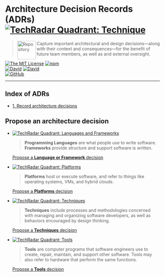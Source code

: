 # Architecture Decision Records (ADRs) [![TechRadar Quadrant: Technique][badge-tech-radar-techniques]](https://www.thoughtworks.com/radar/techniques/lightweight-architecture-decision-records)

> <img alt="Repository" src="https://cdnjs.cloudflare.com/ajax/libs/octicons/4.4.0/svg/repo.svg" height="60" width="60" align="left" valign="top"> Capture important architectural and design decisions—along with their context and consequences—for the benefit of future team members, as well as and external oversight.

[![The MIT License](https://img.shields.io/badge/license-MIT-blue.svg?style=flat-square)](http://opensource.org/licenses/MIT)
[![npm](https://img.shields.io/npm/v/architecture-decision-records.svg?style=flat-square)](https://www.npmjs.org/commonality/architecture-decision-records)
<br>
[![David](https://img.shields.io/david/commonality/architecture-decision-records.svg?style=flat-square)](https://david-dm.org/commonality/architecture-decision-records)
[![David](https://img.shields.io/david/dev/commonality/architecture-decision-records.svg?style=flat-square)](https://david-dm.org/commonality/architecture-decision-records?type=dev)<br>
[![GitHub](https://img.shields.io/github/issues/commonality/architecture-decision-records.svg?style=flat-square&logo=github)](https://github.com/commonality/architecture-decision-records/issues)

---

## Index of ADRs

- [1. Record architecture decisions](docs/0001-record-architecture-decisions.md)

## Propose an architecture decision

- [![TechRadar Quadrant: Languages and Frameworks][badge-tech-radar-langs]][tw-tr-languages-frameworks]

   > **Programming Languages** are what people use to write software.<br>
   > **Frameworks** provide structure and support software is written.

   [Propose a **Language or Framework** decision][adr-nygard-languages-template]

- [![TechRadar Quadrant: Platforms][badge-tech-radar-platforms]][tw-tr-platforms]

   > **Platforms** host or execute software, and refer to things like operating systems, VMs, and hybrid clouds.

   [Propose a **Platforms** decision][adr-nygard-platforms-template]

- [![TechRadar Quadrant: Techniques][badge-tech-radar-techniques]][tw-tr-techniques]

   > **Techniques** include processes and methodologies concerned with managing and organizing software developers, as well as behaviors encouraged by design thinking.

   [Propose a **Techniques** decision][adr-nygard-techniques-template]

- [![TechRadar Quadrant: Tools][badge-tech-radar-tools]][tw-tr-tools]

   > **Tools** are computer programs that software engineers use to create, repair, maintain, and support other software. Tools may also refer to hardware that perform the same functions.
   >

   [Propose a **Tools** decision][adr-nygard-tools-template]

<!-- ⛔️ LINK REFERENCES(Begin) ⛔️  -->

[adr-madr-languages-frameworks]: https://github.com/commonality/architecture-decision-records/compare/adr-0001?expand=1&title=adr(languages-frameworks):%20add%20MADR%20template&template=adr_template_madr.md
[adr-madr-platforms]: https://github.com/commonality/architecture-decision-records/compare/adr-0001?expand=1&title=adr(platforms):%20add%20MADR%20template&template=adr_template_madr.md
[adr-madr-techniques]: https://github.com/commonality/architecture-decision-records/compare/adr-0001?expand=1&title=adr(techniques):%20add%20MADR%20template&template=adr_template_madr.md
[adr-madr-tools]: https://github.com/commonality/architecture-decision-records/compare/adr-0001?expand=1&title=adr(tools):%20add%20MADR%20template&template=adr_template_madr.md

[adr-nygard-languages-frameworks]: https://github.com/commonality/architecture-decision-records/compare/adr-0001?expand=1&title=adr(languages-frameworks):%20add%20MADR%20template&template=adr-nygard-template.md
[adr-nygard-platforms]: https://github.com/commonality/architecture-decision-records/compare/adr-0001?expand=1&title=adr(platforms):%20add%20MADR%20template&template=adr-nygard-template.md
[adr-nygard-techniques]: https://github.com/commonality/architecture-decision-records/compare/adr-0001?expand=1&title=adr(techniques):%20add%20MADR%20template&template=adr-nygard-template.md
[adr-nygard-tools]: https://github.com/commonality/architecture-decision-records/compare/adr-0001?expand=1&title=adr(tools):%20add%20MADR%20template&template=adr-nygard-template.md
[badge-tech-radar-langs]: https://img.shields.io/badge/Tech--Radar-Languages%20%26%20Frameworks-b32059.svg?style=for-the-badge
[badge-tech-radar-platforms]: https://img.shields.io/badge/Tech--Radar-Platforms-f38a3e.svg?style=for-the-badge
[badge-tech-radar-techniques]: https://img.shields.io/badge/Tech--Radar-Techniques-1ebccd.svg?style=for-the-badge
<!-- [badge-tech-radar-tools]: https://img.shields.io/badge/TechRadar-Tools-86b782.svg?style=flat-square -->
[badge-tech-radar-tools]: https://img.shields.io/badge/Tech--Radar-Tools-86b782.svg?longCache=true&style=for-the-badge

[icon-octicon-link-external]: https://cdnjs.cloudflare.com/ajax/libs/octicons/4.4.0/svg/link-external.svg
[icon-octicon-file-text]: https://cdnjs.cloudflare.com/ajax/libs/octicons/4.4.0/svg/file-text.svg
[icon-octicon-info]: https://cdnjs.cloudflare.com/ajax/libs/octicons/4.4.0/svg/info.svg
[icon-octicon-thumbsup]: https://cdnjs.cloudflare.com/ajax/libs/octicons/4.4.0/svg/thumbsup.svg

<!-- QUADRANT: Languages and Frameworks -->
[label-langs-frameworks-img]: https://fakeimg.pl/200x40/b32059/FFF/?text=Languages+%26+Frameworks&font_size=24
[label-tech-radar-langs-frameworks-img]: https://fakeimg.pl/200x80/b32059/FFF/?text=TechRadar:%0ALanguages+%26+Frameworks&font_size=24
[menu-quad-languages-img]: docs/img/readme/menu_quadrant_languages.png
<!-- RINGS: Languages and Frameworks -->
[label-tech-radar-langs-frameworks-adopt-img]: https://fakeimg.pl/80x40/b32059/FFF/?text=Adopt&font_size=18
[label-tech-radar-langs-frameworks-trial-img]: https://fakeimg.pl/80x40/b32059/FFF/?text=Trial&font_size=18
[label-tech-radar-langs-frameworks-assess-img]: https://fakeimg.pl/80x40/b32059/FFF/?text=Assess&font_size=18
[label-tech-radar-langs-frameworks-hold-img]: https://fakeimg.pl/80x40/b32059/FFF/?text=Hold&font_size=18
<!-- QUADRANT: Platforms -->
[label-platforms-img]: https://fakeimg.pl/200x40/f38a3e/FFF/?text=Platforms&font_size=24
[label-tech-radar-platforms-img]: https://fakeimg.pl/200x80/f38a3e/FFF/?text=TechRadar:+Platforms&font_size=24
<!-- RINGS: Platforms -->
[label-tech-radar-platforms-adopt-img]: https://fakeimg.pl/80x40/f38a3e/FFF/?text=Adopt&font_size=18
[label-tech-radar-platforms-trial-img]: https://fakeimg.pl/80x40/f38a3e/FFF/?text=Trial&font_size=18
[label-tech-radar-platforms-assess-img]: https://fakeimg.pl/80x40/f38a3e/FFF/?text=Assess&font_size=18
[label-tech-radar-platforms-hold-img]: https://fakeimg.pl/80x40/f38a3e/FFF/?text=Hold&font_size=18
<!-- QUADRANT: Techniques -->
[label-techniques-img]: https://fakeimg.pl/200x40/1ebccd/FFF/?text=Techniques&font_size=24
[label-tech-radar-techniques-img]: https://fakeimg.pl/200x80/1ebccd/FFF/?text=TechRadar:+Techniques&font_size=24
<!-- RINGS: Techniques -->
[label-tech-radar-techniques-adopt-img]: https://fakeimg.pl/80x40/1ebccd/FFF/?text=Adopt&font_size=18
[label-tech-radar-techniques-trial-img]: https://fakeimg.pl/80x40/1ebccd/FFF/?text=Trial&font_size=18
[label-tech-radar-techniques-assess-img]: https://fakeimg.pl/80x40/1ebccd/FFF/?text=Assess&font_size=18
[label-tech-radar-techniques-hold-img]: https://fakeimg.pl/80x40/1ebccd/FFF/?text=Hold&font_size=18
<!-- QUADRANT: Tools -->
[label-tools-img]: https://fakeimg.pl/200x40/86b782/FFF/?text=Tools&font_size=24
[label-tech-radar-tools-img]: https://fakeimg.pl/200x80/86b782/FFF/?text=TechRadar:+Tools&font_size=24
<!-- RINGS: Tools -->
[label-tech-radar-tools-adopt-img]: https://fakeimg.pl/80x40/86b782/FFF/?text=Adopt&font_size=18
[label-tech-radar-tools-trial-img]: https://fakeimg.pl/80x40/86b782/FFF/?text=Trial&font_size=18
[label-tech-radar-tools-assess-img]: https://fakeimg.pl/80x40/86b782/FFF/?text=Assess&font_size=18
[label-tech-radar-tools-hold-img]: https://fakeimg.pl/80x40/86b782/FFF/?text=Hold&font_size=18
[icon-octicon-question]: https://cdnjs.cloudflare.com/ajax/libs/octicons/4.4.0/svg/question.svg
[tw-tr-languages-frameworks]: https://thoughtworks.com/radar/languages-and-frameworks
[tw-tr-platforms]: https://thoughtworks.com/radar/platforms
[tw-tr-techniques]: https://thoughtworks.com/radar/techniques
[tw-tr-tools]: https://thoughtworks.com/radar/tools
[tw-tech-radar-faq-url]: https://www.thoughtworks.com/radar/a-z
[img-logo-commonality]: ./docs/img/logo-commonalaxy.png

[pr-lang-nygard]: https://github.com/commonality/architecture-decision-records/compare/adr-0001?quick_pull=1&title=adr(languages-frameworks):%20add%20MADR%20template&template=adr-nygard-template.md

[adr-nygard-languages-template]: https://github.com/commonality/architecture-decision-records/new/master/docs/adr?filename=rename-me.md&value=%23+%5BADR-ID%5D.+%5BSummarized+title+of+decision%5D%0D%0A%0D%0ADate%3A+YYYY-MM-DD%0D%0A%0D%0A%23%23+Status%0D%0A%0D%0A%7C+ADR+Status++++%7C+Capability+-+Category++%7C+TechRadar+Quadrant+-+Ring++%7C%0D%0A%7C%3A-------------%3A%7C%3A----------------------%3A%7C%3A----------------%3A%7C%0D%0A%7C+%21%5BADR+Status%3A+Proposed%5D%5Blabel-adr-proposed-img%5D+%7C+%5BCapability+%21%5BExternal+link%5D%5Bicon-octicon-link-external%5D%5D%28.%29%3Chr%3E%5BCategory+%21%5BExternal+link%5D%5Bicon-octicon-link-external%5D%5D%28.%29+%7C+%5B%21%5BTechRadar%3A+Languages+and+Frameworks%5D%5Blabel-langs-frameworks-img%5D%5D%5Btw-tech-radar-langs-frameworks-url%5D%3Chr%3E%21%5BHold%5D%5Blabel-tech-radar-langs-frameworks-hold-img%5D+%7C%0D%0A%0D%0A%23%23+Context%0D%0A%0D%0A%3E+Describe+the+issue+that+is+motivating+this+decision+or+change.%0D%0A%0D%0A%23%23+Decision%0D%0A%0D%0A%3E+State+your+proposed+decision.%0D%0A%0D%0A%23%23+Consequences%0D%0A%0D%0A%3E+Objectively+list+how+this+change+will+make+work+easier+or+more+difficult.%0D%0A%0D%0A%3C%21--+ADR+Status+Images+--%3E%0D%0A%0D%0A%5Blabel-adr-proposed-img%5D%3A+https%3A%2F%2Ffakeimg.pl%2F160x40%2F0052cc%2FFFF%2F%3Ftext%3DProposed%26font_size%3D26%0D%0A%5Blabel-adr-accepted-img%5D%3A+https%3A%2F%2Ffakeimg.pl%2F160x40%2F0e8a16%2FFFF%2F%3Ftext%3DAccepted%26font_size%3D26%0D%0A%5Blabel-adr-rejected-img%5D%3A+https%3A%2F%2Ffakeimg.pl%2F160x40%2F666%2FFFF%2F%3Ftext%3DRejected%26font_size%3D26%0D%0A%5Blabel-adr-deprecated-img%5D%3A+https%3A%2F%2Ffakeimg.pl%2F160x40%2Fb60205%2FFFF%2F%3Ftext%3DDeprecated%26font_size%3D26%0D%0A%5Blabel-adr-superseded-img%5D%3A+https%3A%2F%2Ffakeimg.pl%2F160x40%2Fe99695%2F000%2F%3Ftext%3DSuperseded%26font_size%3D26%0D%0A%0D%0A%3C%21--+Icons+--%3E%0D%0A%0D%0A%5Bfake-images-pl-github-url%5D%3A+https%3A%2F%2Fgithub.com%2FRydgel%2FFake-images-please+%22View+the+source+code+on+GitHub.%22%0D%0A%5Bicon-checklist%5D%3A+https%3A%2F%2Fcdnjs.cloudflare.com%2Fajax%2Flibs%2Focticons%2F4.4.0%2Fsvg%2Fchecklist.svg%0D%0A%5Bicon-clippy%5D%3A+https%3A%2F%2Fcdnjs.cloudflare.com%2Fajax%2Flibs%2Focticons%2F4.4.0%2Fsvg%2Fclippy.svg%0D%0A%5Bicon-octicon-link-external%5D%3A+https%3A%2F%2Fcdnjs.cloudflare.com%2Fajax%2Flibs%2Focticons%2F4.4.0%2Fsvg%2Flink-external.svg%0D%0A%5Bicon-mark-github%5D%3A+https%3A%2F%2Fcdnjs.cloudflare.com%2Fajax%2Flibs%2Focticons%2F4.4.0%2Fsvg%2Fmark-github.svg%0D%0A%5Bicon-md%5D%3A+https%3A%2F%2Fcdnjs.cloudflare.com%2Fajax%2Flibs%2Focticons%2F4.4.0%2Fsvg%2Fmarkdown.svg%0D%0A%5Bicon-media%5D%3A+https%3A%2F%2Fcdnjs.cloudflare.com%2Fajax%2Flibs%2Focticons%2F4.4.0%2Fsvg%2Ffile-media.svg%0D%0A%0D%0A%3C%21--+TechRadar+Quadrants+--%3E%0D%0A%0D%0A%3C%21--+QUADRANT%3A+Languages+and+Frameworks+--%3E%0D%0A%0D%0A%5Blabel-langs-frameworks-img%5D%3A+https%3A%2F%2Ffakeimg.pl%2F200x40%2Fb32059%2FFFF%2F%3Ftext%3DLanguages%2B%2526%2BFrameworks%26font_size%3D24%0D%0A%5Blabel-tech-radar-langs-frameworks-img%5D%3A+https%3A%2F%2Ffakeimg.pl%2F200x80%2Fb32059%2FFFF%2F%3Ftext%3DTechRadar%3A%250ALanguages%2B%2526%2BFrameworks%26font_size%3D24%0D%0A%0D%0A%3C%21--+RINGS%3A+Languages+and+Frameworks+--%3E%0D%0A%0D%0A%5Blabel-tech-radar-langs-frameworks-adopt-img%5D%3A+https%3A%2F%2Ffakeimg.pl%2F80x40%2Fb32059%2FFFF%2F%3Ftext%3DAdopt%26font_size%3D18%0D%0A%5Blabel-tech-radar-langs-frameworks-trial-img%5D%3A+https%3A%2F%2Ffakeimg.pl%2F80x40%2Fb32059%2FFFF%2F%3Ftext%3DTrial%26font_size%3D18%0D%0A%5Blabel-tech-radar-langs-frameworks-assess-img%5D%3A+https%3A%2F%2Ffakeimg.pl%2F80x40%2Fb32059%2FFFF%2F%3Ftext%3DAssess%26font_size%3D18%0D%0A%5Blabel-tech-radar-langs-frameworks-hold-img%5D%3A+https%3A%2F%2Ffakeimg.pl%2F80x40%2Fb32059%2FFFF%2F%3Ftext%3DHold%26font_size%3D18%0D%0A%0D%0A%3C%21--+QUADRANT%3A+Platforms+--%3E%0D%0A%0D%0A%5Blabel-platforms-img%5D%3A+https%3A%2F%2Ffakeimg.pl%2F200x40%2Ff38a3e%2FFFF%2F%3Ftext%3DPlatforms%26font_size%3D24%0D%0A%5Blabel-tech-radar-platforms-img%5D%3A+https%3A%2F%2Ffakeimg.pl%2F200x80%2Ff38a3e%2FFFF%2F%3Ftext%3DTechRadar%3A%2BPlatforms%26font_size%3D24%0D%0A%0D%0A%3C%21--+RINGS%3A+Platforms+--%3E%0D%0A%0D%0A%5Blabel-tech-radar-platforms-adopt-img%5D%3A+https%3A%2F%2Ffakeimg.pl%2F80x40%2Ff38a3e%2FFFF%2F%3Ftext%3DAdopt%26font_size%3D18%0D%0A%5Blabel-tech-radar-platforms-trial-img%5D%3A+https%3A%2F%2Ffakeimg.pl%2F80x40%2Ff38a3e%2FFFF%2F%3Ftext%3DTrial%26font_size%3D18%0D%0A%5Blabel-tech-radar-platforms-assess-img%5D%3A+https%3A%2F%2Ffakeimg.pl%2F80x40%2Ff38a3e%2FFFF%2F%3Ftext%3DAssess%26font_size%3D18%0D%0A%5Blabel-tech-radar-platforms-hold-img%5D%3A+https%3A%2F%2Ffakeimg.pl%2F80x40%2Ff38a3e%2FFFF%2F%3Ftext%3DHold%26font_size%3D18%0D%0A%0D%0A%3C%21--+QUADRANT%3A+Techniques+--%3E%0D%0A%0D%0A%5Blabel-techniques-img%5D%3A+https%3A%2F%2Ffakeimg.pl%2F200x40%2F1ebccd%2FFFF%2F%3Ftext%3DTechniques%26font_size%3D24%0D%0A%5Blabel-tech-radar-techniques-img%5D%3A+https%3A%2F%2Ffakeimg.pl%2F200x80%2F1ebccd%2FFFF%2F%3Ftext%3DTechRadar%3A%2BTechniques%26font_size%3D24%0D%0A%0D%0A%3C%21--+RINGS%3A+Techniques+--%3E%0D%0A%0D%0A%5Blabel-tech-radar-techniques-adopt-img%5D%3A+https%3A%2F%2Ffakeimg.pl%2F80x40%2F1ebccd%2FFFF%2F%3Ftext%3DAdopt%26font_size%3D18%0D%0A%5Blabel-tech-radar-techniques-trial-img%5D%3A+https%3A%2F%2Ffakeimg.pl%2F80x40%2F1ebccd%2FFFF%2F%3Ftext%3DTrial%26font_size%3D18%0D%0A%5Blabel-tech-radar-techniques-assess-img%5D%3A+https%3A%2F%2Ffakeimg.pl%2F80x40%2F1ebccd%2FFFF%2F%3Ftext%3DAssess%26font_size%3D18%0D%0A%5Blabel-tech-radar-techniques-hold-img%5D%3A+https%3A%2F%2Ffakeimg.pl%2F80x40%2F1ebccd%2FFFF%2F%3Ftext%3DHold%26font_size%3D18%0D%0A%0D%0A%3C%21--+QUADRANT%3A+Tools+--%3E%0D%0A%0D%0A%5Blabel-tools-img%5D%3A+https%3A%2F%2Ffakeimg.pl%2F200x40%2F86b782%2FFFF%2F%3Ftext%3DTools%26font_size%3D24%0D%0A%5Blabel-tech-radar-tools-img%5D%3A+https%3A%2F%2Ffakeimg.pl%2F200x80%2F86b782%2FFFF%2F%3Ftext%3DTechRadar%3A%2BTools%26font_size%3D24%0D%0A%0D%0A%3C%21--+RINGS%3A+Tools+--%3E%0D%0A%0D%0A%5Blabel-tech-radar-tools-adopt-img%5D%3A+https%3A%2F%2Ffakeimg.pl%2F80x40%2F86b782%2FFFF%2F%3Ftext%3DAdopt%26font_size%3D18%0D%0A%5Blabel-tech-radar-tools-trial-img%5D%3A+https%3A%2F%2Ffakeimg.pl%2F80x40%2F86b782%2FFFF%2F%3Ftext%3DTrial%26font_size%3D18%0D%0A%5Blabel-tech-radar-tools-assess-img%5D%3A+https%3A%2F%2Ffakeimg.pl%2F80x40%2F86b782%2FFFF%2F%3Ftext%3DAssess%26font_size%3D18%0D%0A%5Blabel-tech-radar-tools-hold-img%5D%3A+https%3A%2F%2Ffakeimg.pl%2F80x40%2F86b782%2FFFF%2F%3Ftext%3DHold%26font_size%3D18%0D%0A%0D%0A%3C%21--+Web+pages%3A+external+--%3E%0D%0A%0D%0A%5Bnygard-article-url%5D%3A+http%3A%2F%2Fthinkrelevance.com%2Fblog%2F2011%2F11%2F15%2Fdocumenting-architecture-decisions%0D%0A%5Btw-tech-radar-adrs%5D%3A+https%3A%2F%2Fwww.thoughtworks.com%2Fradar%2Ftechniques%2Flightweight-architecture-decision-records%0D%0A%5Btw-tech-radar-evolutionary-architecture%5D%3A+https%3A%2F%2Fwww.thoughtworks.com%2Fradar%2Ftechniques%2Fevolutionary-architecture%0D%0A%5Btw-tech-radar-faq-url%5D%3A+https%3A%2F%2Fwww.thoughtworks.com%2Fradar%2Fa-z%0D%0A%5Btw-tech-radar-langs-frameworks-url%5D%3A+https%3A%2F%2Fwww.thoughtworks.com%2Fradar%2Flanguages-and-frameworks%0D%0A%5Btw-tech-radar-platforms-url%5D%3A+https%3A%2F%2Fwww.thoughtworks.com%2Fradar%2Fplatforms%0D%0A%5Btw-tech-radar-techniques-url%5D%3A+https%3A%2F%2Fwww.thoughtworks.com%2Fradar%2Ftechniques%0D%0A%5Btw-tech-radar-tools-url%5D%3A+https%3A%2F%2Fwww.thoughtworks.com%2Fradar%2Ftools
[adr-nygard-platforms-template]: https://github.com/commonality/architecture-decision-records/new/master/docs/adr?filename=rename-me.md&value=%23+%5BADR-ID%5D.+%5BSummarized+title+of+decision%5D%0D%0A%0D%0ADate%3A+YYYY-MM-DD%0D%0A%0D%0A%23%23+Status%0D%0A%0D%0A%7C+ADR+Status++++%7C+Capability+-+Category++%7C+TechRadar+Quadrant+-+Ring++%7C%0D%0A%7C%3A-------------%3A%7C%3A----------------------%3A%7C%3A----------------%3A%7C%0D%0A%7C+%21%5BADR+Status%3A+Proposed%5D%5Blabel-adr-proposed-img%5D+%7C+%5BCapability+%21%5BExternal+link%5D%5Bicon-octicon-link-external%5D%5D%28.%29%3Chr%3E%5BCategory+%21%5BExternal+link%5D%5Bicon-octicon-link-external%5D%5D%28.%29+%7C+%5B%21%5BTechRadar%3A+Platforms%5D%5Blabel-platforms-img%5D%5D%5Btw-tech-radar-platforms-url%5D%3Chr%3E%21%5BHold%5D%5Blabel-tech-radar-platforms-hold-img%5D+%7C%0D%0A%0D%0A%23%23+Context%0D%0A%0D%0A%3E+Describe+the+issue+that+is+motivating+this+decision+or+change.%0D%0A%0D%0A%23%23+Decision%0D%0A%0D%0A%3E+State+your+proposed+decision.%0D%0A%0D%0A%23%23+Consequences%0D%0A%0D%0A%3E+Objectively+list+how+this+change+will+make+work+easier+or+more+difficult.%0D%0A%0D%0A%3C%21--+ADR+Status+Images+--%3E%0D%0A%0D%0A%5Blabel-adr-proposed-img%5D%3A+https%3A%2F%2Ffakeimg.pl%2F160x40%2F0052cc%2FFFF%2F%3Ftext%3DProposed%26font_size%3D26%0D%0A%5Blabel-adr-accepted-img%5D%3A+https%3A%2F%2Ffakeimg.pl%2F160x40%2F0e8a16%2FFFF%2F%3Ftext%3DAccepted%26font_size%3D26%0D%0A%5Blabel-adr-rejected-img%5D%3A+https%3A%2F%2Ffakeimg.pl%2F160x40%2F666%2FFFF%2F%3Ftext%3DRejected%26font_size%3D26%0D%0A%5Blabel-adr-deprecated-img%5D%3A+https%3A%2F%2Ffakeimg.pl%2F160x40%2Fb60205%2FFFF%2F%3Ftext%3DDeprecated%26font_size%3D26%0D%0A%5Blabel-adr-superseded-img%5D%3A+https%3A%2F%2Ffakeimg.pl%2F160x40%2Fe99695%2F000%2F%3Ftext%3DSuperseded%26font_size%3D26%0D%0A%0D%0A%3C%21--+Icons+--%3E%0D%0A%0D%0A%5Bfake-images-pl-github-url%5D%3A+https%3A%2F%2Fgithub.com%2FRydgel%2FFake-images-please+%22View+the+source+code+on+GitHub.%22%0D%0A%5Bicon-checklist%5D%3A+https%3A%2F%2Fcdnjs.cloudflare.com%2Fajax%2Flibs%2Focticons%2F4.4.0%2Fsvg%2Fchecklist.svg%0D%0A%5Bicon-clippy%5D%3A+https%3A%2F%2Fcdnjs.cloudflare.com%2Fajax%2Flibs%2Focticons%2F4.4.0%2Fsvg%2Fclippy.svg%0D%0A%5Bicon-octicon-link-external%5D%3A+https%3A%2F%2Fcdnjs.cloudflare.com%2Fajax%2Flibs%2Focticons%2F4.4.0%2Fsvg%2Flink-external.svg%0D%0A%5Bicon-mark-github%5D%3A+https%3A%2F%2Fcdnjs.cloudflare.com%2Fajax%2Flibs%2Focticons%2F4.4.0%2Fsvg%2Fmark-github.svg%0D%0A%5Bicon-md%5D%3A+https%3A%2F%2Fcdnjs.cloudflare.com%2Fajax%2Flibs%2Focticons%2F4.4.0%2Fsvg%2Fmarkdown.svg%0D%0A%5Bicon-media%5D%3A+https%3A%2F%2Fcdnjs.cloudflare.com%2Fajax%2Flibs%2Focticons%2F4.4.0%2Fsvg%2Ffile-media.svg%0D%0A%0D%0A%3C%21--+TechRadar+Quadrants+--%3E%0D%0A%0D%0A%3C%21--+QUADRANT%3A+Languages+and+Frameworks+--%3E%0D%0A%0D%0A%5Blabel-langs-frameworks-img%5D%3A+https%3A%2F%2Ffakeimg.pl%2F200x40%2Fb32059%2FFFF%2F%3Ftext%3DLanguages%2B%2526%2BFrameworks%26font_size%3D24%0D%0A%5Blabel-tech-radar-langs-frameworks-img%5D%3A+https%3A%2F%2Ffakeimg.pl%2F200x80%2Fb32059%2FFFF%2F%3Ftext%3DTechRadar%3A%250ALanguages%2B%2526%2BFrameworks%26font_size%3D24%0D%0A%0D%0A%3C%21--+RINGS%3A+Languages+and+Frameworks+--%3E%0D%0A%0D%0A%5Blabel-tech-radar-langs-frameworks-adopt-img%5D%3A+https%3A%2F%2Ffakeimg.pl%2F80x40%2Fb32059%2FFFF%2F%3Ftext%3DAdopt%26font_size%3D18%0D%0A%5Blabel-tech-radar-langs-frameworks-trial-img%5D%3A+https%3A%2F%2Ffakeimg.pl%2F80x40%2Fb32059%2FFFF%2F%3Ftext%3DTrial%26font_size%3D18%0D%0A%5Blabel-tech-radar-langs-frameworks-assess-img%5D%3A+https%3A%2F%2Ffakeimg.pl%2F80x40%2Fb32059%2FFFF%2F%3Ftext%3DAssess%26font_size%3D18%0D%0A%5Blabel-tech-radar-langs-frameworks-hold-img%5D%3A+https%3A%2F%2Ffakeimg.pl%2F80x40%2Fb32059%2FFFF%2F%3Ftext%3DHold%26font_size%3D18%0D%0A%0D%0A%3C%21--+QUADRANT%3A+Platforms+--%3E%0D%0A%0D%0A%5Blabel-platforms-img%5D%3A+https%3A%2F%2Ffakeimg.pl%2F200x40%2Ff38a3e%2FFFF%2F%3Ftext%3DPlatforms%26font_size%3D24%0D%0A%5Blabel-tech-radar-platforms-img%5D%3A+https%3A%2F%2Ffakeimg.pl%2F200x80%2Ff38a3e%2FFFF%2F%3Ftext%3DTechRadar%3A%2BPlatforms%26font_size%3D24%0D%0A%0D%0A%3C%21--+RINGS%3A+Platforms+--%3E%0D%0A%0D%0A%5Blabel-tech-radar-platforms-adopt-img%5D%3A+https%3A%2F%2Ffakeimg.pl%2F80x40%2Ff38a3e%2FFFF%2F%3Ftext%3DAdopt%26font_size%3D18%0D%0A%5Blabel-tech-radar-platforms-trial-img%5D%3A+https%3A%2F%2Ffakeimg.pl%2F80x40%2Ff38a3e%2FFFF%2F%3Ftext%3DTrial%26font_size%3D18%0D%0A%5Blabel-tech-radar-platforms-assess-img%5D%3A+https%3A%2F%2Ffakeimg.pl%2F80x40%2Ff38a3e%2FFFF%2F%3Ftext%3DAssess%26font_size%3D18%0D%0A%5Blabel-tech-radar-platforms-hold-img%5D%3A+https%3A%2F%2Ffakeimg.pl%2F80x40%2Ff38a3e%2FFFF%2F%3Ftext%3DHold%26font_size%3D18%0D%0A%0D%0A%3C%21--+QUADRANT%3A+Techniques+--%3E%0D%0A%0D%0A%5Blabel-techniques-img%5D%3A+https%3A%2F%2Ffakeimg.pl%2F200x40%2F1ebccd%2FFFF%2F%3Ftext%3DTechniques%26font_size%3D24%0D%0A%5Blabel-tech-radar-techniques-img%5D%3A+https%3A%2F%2Ffakeimg.pl%2F200x80%2F1ebccd%2FFFF%2F%3Ftext%3DTechRadar%3A%2BTechniques%26font_size%3D24%0D%0A%0D%0A%3C%21--+RINGS%3A+Techniques+--%3E%0D%0A%0D%0A%5Blabel-tech-radar-techniques-adopt-img%5D%3A+https%3A%2F%2Ffakeimg.pl%2F80x40%2F1ebccd%2FFFF%2F%3Ftext%3DAdopt%26font_size%3D18%0D%0A%5Blabel-tech-radar-techniques-trial-img%5D%3A+https%3A%2F%2Ffakeimg.pl%2F80x40%2F1ebccd%2FFFF%2F%3Ftext%3DTrial%26font_size%3D18%0D%0A%5Blabel-tech-radar-techniques-assess-img%5D%3A+https%3A%2F%2Ffakeimg.pl%2F80x40%2F1ebccd%2FFFF%2F%3Ftext%3DAssess%26font_size%3D18%0D%0A%5Blabel-tech-radar-techniques-hold-img%5D%3A+https%3A%2F%2Ffakeimg.pl%2F80x40%2F1ebccd%2FFFF%2F%3Ftext%3DHold%26font_size%3D18%0D%0A%0D%0A%3C%21--+QUADRANT%3A+Tools+--%3E%0D%0A%0D%0A%5Blabel-tools-img%5D%3A+https%3A%2F%2Ffakeimg.pl%2F200x40%2F86b782%2FFFF%2F%3Ftext%3DTools%26font_size%3D24%0D%0A%5Blabel-tech-radar-tools-img%5D%3A+https%3A%2F%2Ffakeimg.pl%2F200x80%2F86b782%2FFFF%2F%3Ftext%3DTechRadar%3A%2BTools%26font_size%3D24%0D%0A%0D%0A%3C%21--+RINGS%3A+Tools+--%3E%0D%0A%0D%0A%5Blabel-tech-radar-tools-adopt-img%5D%3A+https%3A%2F%2Ffakeimg.pl%2F80x40%2F86b782%2FFFF%2F%3Ftext%3DAdopt%26font_size%3D18%0D%0A%5Blabel-tech-radar-tools-trial-img%5D%3A+https%3A%2F%2Ffakeimg.pl%2F80x40%2F86b782%2FFFF%2F%3Ftext%3DTrial%26font_size%3D18%0D%0A%5Blabel-tech-radar-tools-assess-img%5D%3A+https%3A%2F%2Ffakeimg.pl%2F80x40%2F86b782%2FFFF%2F%3Ftext%3DAssess%26font_size%3D18%0D%0A%5Blabel-tech-radar-tools-hold-img%5D%3A+https%3A%2F%2Ffakeimg.pl%2F80x40%2F86b782%2FFFF%2F%3Ftext%3DHold%26font_size%3D18%0D%0A%0D%0A%3C%21--+Web+pages%3A+external+--%3E%0D%0A%0D%0A%5Bnygard-article-url%5D%3A+http%3A%2F%2Fthinkrelevance.com%2Fblog%2F2011%2F11%2F15%2Fdocumenting-architecture-decisions%0D%0A%5Btw-tech-radar-adrs%5D%3A+https%3A%2F%2Fwww.thoughtworks.com%2Fradar%2Ftechniques%2Flightweight-architecture-decision-records%0D%0A%5Btw-tech-radar-evolutionary-architecture%5D%3A+https%3A%2F%2Fwww.thoughtworks.com%2Fradar%2Ftechniques%2Fevolutionary-architecture%0D%0A%5Btw-tech-radar-faq-url%5D%3A+https%3A%2F%2Fwww.thoughtworks.com%2Fradar%2Fa-z%0D%0A%5Btw-tech-radar-langs-frameworks-url%5D%3A+https%3A%2F%2Fwww.thoughtworks.com%2Fradar%2Flanguages-and-frameworks%0D%0A%5Btw-tech-radar-platforms-url%5D%3A+https%3A%2F%2Fwww.thoughtworks.com%2Fradar%2Fplatforms%0D%0A%5Btw-tech-radar-techniques-url%5D%3A+https%3A%2F%2Fwww.thoughtworks.com%2Fradar%2Ftechniques%0D%0A%5Btw-tech-radar-tools-url%5D%3A+https%3A%2F%2Fwww.thoughtworks.com%2Fradar%2Ftools
[adr-nygard-techniques-template]: https://github.com/commonality/architecture-decision-records/new/master/docs/adr?filename=rename-me.md&value=%23+%5BADR-ID%5D.+%5BSummarized+title+of+decision%5D%0D%0A%0D%0ADate%3A+YYYY-MM-DD%0D%0A%0D%0A%23%23+Status%0D%0A%0D%0A%7C+ADR+Status++++%7C+Capability+-+Category++%7C+TechRadar+Quadrant+-+Ring++%7C%0D%0A%7C%3A-------------%3A%7C%3A----------------------%3A%7C%3A----------------%3A%7C%0D%0A%7C+%21%5BADR+Status%3A+Proposed%5D%5Blabel-adr-proposed-img%5D+%7C+%5BCapability+%21%5BExternal+link%5D%5Bicon-octicon-link-external%5D%5D%28.%29%3Chr%3E%5BCategory+%21%5BExternal+link%5D%5Bicon-octicon-link-external%5D%5D%28.%29+%7C+%5B%21%5BTechRadar%3A+Techniques%5D%5Blabel-techniques-img%5D%5D%5Btw-tech-radar-techniques-url%5D%3Chr%3E%21%5BHold%5D%5Blabel-tech-radar-techniques-hold-img%5D+%7C%0D%0A%0D%0A%23%23+Context%0D%0A%0D%0A%3E+Describe+the+issue+that+is+motivating+this+decision+or+change.%0D%0A%0D%0A%23%23+Decision%0D%0A%0D%0A%3E+State+your+proposed+decision.%0D%0A%0D%0A%23%23+Consequences%0D%0A%0D%0A%3E+Objectively+list+how+this+change+will+make+work+easier+or+more+difficult.%0D%0A%0D%0A%3C%21--+ADR+Status+Images+--%3E%0D%0A%0D%0A%5Blabel-adr-proposed-img%5D%3A+https%3A%2F%2Ffakeimg.pl%2F160x40%2F0052cc%2FFFF%2F%3Ftext%3DProposed%26font_size%3D26%0D%0A%5Blabel-adr-accepted-img%5D%3A+https%3A%2F%2Ffakeimg.pl%2F160x40%2F0e8a16%2FFFF%2F%3Ftext%3DAccepted%26font_size%3D26%0D%0A%5Blabel-adr-rejected-img%5D%3A+https%3A%2F%2Ffakeimg.pl%2F160x40%2F666%2FFFF%2F%3Ftext%3DRejected%26font_size%3D26%0D%0A%5Blabel-adr-deprecated-img%5D%3A+https%3A%2F%2Ffakeimg.pl%2F160x40%2Fb60205%2FFFF%2F%3Ftext%3DDeprecated%26font_size%3D26%0D%0A%5Blabel-adr-superseded-img%5D%3A+https%3A%2F%2Ffakeimg.pl%2F160x40%2Fe99695%2F000%2F%3Ftext%3DSuperseded%26font_size%3D26%0D%0A%0D%0A%3C%21--+Icons+--%3E%0D%0A%0D%0A%5Bfake-images-pl-github-url%5D%3A+https%3A%2F%2Fgithub.com%2FRydgel%2FFake-images-please+%22View+the+source+code+on+GitHub.%22%0D%0A%5Bicon-checklist%5D%3A+https%3A%2F%2Fcdnjs.cloudflare.com%2Fajax%2Flibs%2Focticons%2F4.4.0%2Fsvg%2Fchecklist.svg%0D%0A%5Bicon-clippy%5D%3A+https%3A%2F%2Fcdnjs.cloudflare.com%2Fajax%2Flibs%2Focticons%2F4.4.0%2Fsvg%2Fclippy.svg%0D%0A%5Bicon-octicon-link-external%5D%3A+https%3A%2F%2Fcdnjs.cloudflare.com%2Fajax%2Flibs%2Focticons%2F4.4.0%2Fsvg%2Flink-external.svg%0D%0A%5Bicon-mark-github%5D%3A+https%3A%2F%2Fcdnjs.cloudflare.com%2Fajax%2Flibs%2Focticons%2F4.4.0%2Fsvg%2Fmark-github.svg%0D%0A%5Bicon-md%5D%3A+https%3A%2F%2Fcdnjs.cloudflare.com%2Fajax%2Flibs%2Focticons%2F4.4.0%2Fsvg%2Fmarkdown.svg%0D%0A%5Bicon-media%5D%3A+https%3A%2F%2Fcdnjs.cloudflare.com%2Fajax%2Flibs%2Focticons%2F4.4.0%2Fsvg%2Ffile-media.svg%0D%0A%0D%0A%3C%21--+TechRadar+Quadrants+--%3E%0D%0A%0D%0A%3C%21--+QUADRANT%3A+Languages+and+Frameworks+--%3E%0D%0A%0D%0A%5Blabel-langs-frameworks-img%5D%3A+https%3A%2F%2Ffakeimg.pl%2F200x40%2Fb32059%2FFFF%2F%3Ftext%3DLanguages%2B%2526%2BFrameworks%26font_size%3D24%0D%0A%5Blabel-tech-radar-langs-frameworks-img%5D%3A+https%3A%2F%2Ffakeimg.pl%2F200x80%2Fb32059%2FFFF%2F%3Ftext%3DTechRadar%3A%250ALanguages%2B%2526%2BFrameworks%26font_size%3D24%0D%0A%0D%0A%3C%21--+RINGS%3A+Languages+and+Frameworks+--%3E%0D%0A%0D%0A%5Blabel-tech-radar-langs-frameworks-adopt-img%5D%3A+https%3A%2F%2Ffakeimg.pl%2F80x40%2Fb32059%2FFFF%2F%3Ftext%3DAdopt%26font_size%3D18%0D%0A%5Blabel-tech-radar-langs-frameworks-trial-img%5D%3A+https%3A%2F%2Ffakeimg.pl%2F80x40%2Fb32059%2FFFF%2F%3Ftext%3DTrial%26font_size%3D18%0D%0A%5Blabel-tech-radar-langs-frameworks-assess-img%5D%3A+https%3A%2F%2Ffakeimg.pl%2F80x40%2Fb32059%2FFFF%2F%3Ftext%3DAssess%26font_size%3D18%0D%0A%5Blabel-tech-radar-langs-frameworks-hold-img%5D%3A+https%3A%2F%2Ffakeimg.pl%2F80x40%2Fb32059%2FFFF%2F%3Ftext%3DHold%26font_size%3D18%0D%0A%0D%0A%3C%21--+QUADRANT%3A+Platforms+--%3E%0D%0A%0D%0A%5Blabel-platforms-img%5D%3A+https%3A%2F%2Ffakeimg.pl%2F200x40%2Ff38a3e%2FFFF%2F%3Ftext%3DPlatforms%26font_size%3D24%0D%0A%5Blabel-tech-radar-platforms-img%5D%3A+https%3A%2F%2Ffakeimg.pl%2F200x80%2Ff38a3e%2FFFF%2F%3Ftext%3DTechRadar%3A%2BPlatforms%26font_size%3D24%0D%0A%0D%0A%3C%21--+RINGS%3A+Platforms+--%3E%0D%0A%0D%0A%5Blabel-tech-radar-platforms-adopt-img%5D%3A+https%3A%2F%2Ffakeimg.pl%2F80x40%2Ff38a3e%2FFFF%2F%3Ftext%3DAdopt%26font_size%3D18%0D%0A%5Blabel-tech-radar-platforms-trial-img%5D%3A+https%3A%2F%2Ffakeimg.pl%2F80x40%2Ff38a3e%2FFFF%2F%3Ftext%3DTrial%26font_size%3D18%0D%0A%5Blabel-tech-radar-platforms-assess-img%5D%3A+https%3A%2F%2Ffakeimg.pl%2F80x40%2Ff38a3e%2FFFF%2F%3Ftext%3DAssess%26font_size%3D18%0D%0A%5Blabel-tech-radar-platforms-hold-img%5D%3A+https%3A%2F%2Ffakeimg.pl%2F80x40%2Ff38a3e%2FFFF%2F%3Ftext%3DHold%26font_size%3D18%0D%0A%0D%0A%3C%21--+QUADRANT%3A+Techniques+--%3E%0D%0A%0D%0A%5Blabel-techniques-img%5D%3A+https%3A%2F%2Ffakeimg.pl%2F200x40%2F1ebccd%2FFFF%2F%3Ftext%3DTechniques%26font_size%3D24%0D%0A%5Blabel-tech-radar-techniques-img%5D%3A+https%3A%2F%2Ffakeimg.pl%2F200x80%2F1ebccd%2FFFF%2F%3Ftext%3DTechRadar%3A%2BTechniques%26font_size%3D24%0D%0A%0D%0A%3C%21--+RINGS%3A+Techniques+--%3E%0D%0A%0D%0A%5Blabel-tech-radar-techniques-adopt-img%5D%3A+https%3A%2F%2Ffakeimg.pl%2F80x40%2F1ebccd%2FFFF%2F%3Ftext%3DAdopt%26font_size%3D18%0D%0A%5Blabel-tech-radar-techniques-trial-img%5D%3A+https%3A%2F%2Ffakeimg.pl%2F80x40%2F1ebccd%2FFFF%2F%3Ftext%3DTrial%26font_size%3D18%0D%0A%5Blabel-tech-radar-techniques-assess-img%5D%3A+https%3A%2F%2Ffakeimg.pl%2F80x40%2F1ebccd%2FFFF%2F%3Ftext%3DAssess%26font_size%3D18%0D%0A%5Blabel-tech-radar-techniques-hold-img%5D%3A+https%3A%2F%2Ffakeimg.pl%2F80x40%2F1ebccd%2FFFF%2F%3Ftext%3DHold%26font_size%3D18%0D%0A%0D%0A%3C%21--+QUADRANT%3A+Tools+--%3E%0D%0A%0D%0A%5Blabel-tools-img%5D%3A+https%3A%2F%2Ffakeimg.pl%2F200x40%2F86b782%2FFFF%2F%3Ftext%3DTools%26font_size%3D24%0D%0A%5Blabel-tech-radar-tools-img%5D%3A+https%3A%2F%2Ffakeimg.pl%2F200x80%2F86b782%2FFFF%2F%3Ftext%3DTechRadar%3A%2BTools%26font_size%3D24%0D%0A%0D%0A%3C%21--+RINGS%3A+Tools+--%3E%0D%0A%0D%0A%5Blabel-tech-radar-tools-adopt-img%5D%3A+https%3A%2F%2Ffakeimg.pl%2F80x40%2F86b782%2FFFF%2F%3Ftext%3DAdopt%26font_size%3D18%0D%0A%5Blabel-tech-radar-tools-trial-img%5D%3A+https%3A%2F%2Ffakeimg.pl%2F80x40%2F86b782%2FFFF%2F%3Ftext%3DTrial%26font_size%3D18%0D%0A%5Blabel-tech-radar-tools-assess-img%5D%3A+https%3A%2F%2Ffakeimg.pl%2F80x40%2F86b782%2FFFF%2F%3Ftext%3DAssess%26font_size%3D18%0D%0A%5Blabel-tech-radar-tools-hold-img%5D%3A+https%3A%2F%2Ffakeimg.pl%2F80x40%2F86b782%2FFFF%2F%3Ftext%3DHold%26font_size%3D18%0D%0A%0D%0A%3C%21--+Web+pages%3A+external+--%3E%0D%0A%0D%0A%5Bnygard-article-url%5D%3A+http%3A%2F%2Fthinkrelevance.com%2Fblog%2F2011%2F11%2F15%2Fdocumenting-architecture-decisions%0D%0A%5Btw-tech-radar-adrs%5D%3A+https%3A%2F%2Fwww.thoughtworks.com%2Fradar%2Ftechniques%2Flightweight-architecture-decision-records%0D%0A%5Btw-tech-radar-evolutionary-architecture%5D%3A+https%3A%2F%2Fwww.thoughtworks.com%2Fradar%2Ftechniques%2Fevolutionary-architecture%0D%0A%5Btw-tech-radar-faq-url%5D%3A+https%3A%2F%2Fwww.thoughtworks.com%2Fradar%2Fa-z%0D%0A%5Btw-tech-radar-langs-frameworks-url%5D%3A+https%3A%2F%2Fwww.thoughtworks.com%2Fradar%2Flanguages-and-frameworks%0D%0A%5Btw-tech-radar-langs-platforms-url%5D%3A+https%3A%2F%2Fwww.thoughtworks.com%2Fradar%2Fplatforms%0D%0A%5Btw-tech-radar-techniques-url%5D%3A+https%3A%2F%2Fwww.thoughtworks.com%2Fradar%2Ftechniques%0D%0A%5Btw-tech-radar-tools-url%5D%3A+https%3A%2F%2Fwww.thoughtworks.com%2Fradar%2Ftools
[adr-nygard-tools-template]: https://github.com/commonality/architecture-decision-records/new/master/docs/adr?filename=rename-me.md&value=%23+%5BADR-ID%5D.+%5BSummarized+title+of+decision%5D%0D%0A%0D%0ADate%3A+YYYY-MM-DD%0D%0A%0D%0A%23%23+Status%0D%0A%0D%0A%7C+ADR+Status++++%7C+Capability+-+Category++%7C+TechRadar+Quadrant+-+Ring++%7C%0D%0A%7C%3A-------------%3A%7C%3A----------------------%3A%7C%3A----------------%3A%7C%0D%0A%7C+%21%5BADR+Status%3A+Proposed%5D%5Blabel-adr-proposed-img%5D+%7C+%5BCapability+%21%5BExternal+link%5D%5Bicon-octicon-link-external%5D%5D%28.%29%3Chr%3E%5BCategory+%21%5BExternal+link%5D%5Bicon-octicon-link-external%5D%5D%28.%29+%7C+%5B%21%5BTechRadar%3A+Tools%5D%5Blabel-tools-img%5D%5D%5Btw-tech-radar-techniques-url%5D%3Chr%3E%21%5BHold%5D%5Blabel-tech-radar-tools-hold-img%5D+%7C%0D%0A%0D%0A%23%23+Context%0D%0A%0D%0A%3E+Describe+the+issue+that+is+motivating+this+decision+or+change.%0D%0A%0D%0A%23%23+Decision%0D%0A%0D%0A%3E+State+your+proposed+decision.%0D%0A%0D%0A%23%23+Consequences%0D%0A%0D%0A%3E+Objectively+list+how+this+change+will+make+work+easier+or+more+difficult.%0D%0A%0D%0A%3C%21--+ADR+Status+Images+--%3E%0D%0A%0D%0A%5Blabel-adr-proposed-img%5D%3A+https%3A%2F%2Ffakeimg.pl%2F160x40%2F0052cc%2FFFF%2F%3Ftext%3DProposed%26font_size%3D26%0D%0A%5Blabel-adr-accepted-img%5D%3A+https%3A%2F%2Ffakeimg.pl%2F160x40%2F0e8a16%2FFFF%2F%3Ftext%3DAccepted%26font_size%3D26%0D%0A%5Blabel-adr-rejected-img%5D%3A+https%3A%2F%2Ffakeimg.pl%2F160x40%2F666%2FFFF%2F%3Ftext%3DRejected%26font_size%3D26%0D%0A%5Blabel-adr-deprecated-img%5D%3A+https%3A%2F%2Ffakeimg.pl%2F160x40%2Fb60205%2FFFF%2F%3Ftext%3DDeprecated%26font_size%3D26%0D%0A%5Blabel-adr-superseded-img%5D%3A+https%3A%2F%2Ffakeimg.pl%2F160x40%2Fe99695%2F000%2F%3Ftext%3DSuperseded%26font_size%3D26%0D%0A%0D%0A%3C%21--+Icons+--%3E%0D%0A%0D%0A%5Bfake-images-pl-github-url%5D%3A+https%3A%2F%2Fgithub.com%2FRydgel%2FFake-images-please+%22View+the+source+code+on+GitHub.%22%0D%0A%5Bicon-checklist%5D%3A+https%3A%2F%2Fcdnjs.cloudflare.com%2Fajax%2Flibs%2Focticons%2F4.4.0%2Fsvg%2Fchecklist.svg%0D%0A%5Bicon-clippy%5D%3A+https%3A%2F%2Fcdnjs.cloudflare.com%2Fajax%2Flibs%2Focticons%2F4.4.0%2Fsvg%2Fclippy.svg%0D%0A%5Bicon-octicon-link-external%5D%3A+https%3A%2F%2Fcdnjs.cloudflare.com%2Fajax%2Flibs%2Focticons%2F4.4.0%2Fsvg%2Flink-external.svg%0D%0A%5Bicon-mark-github%5D%3A+https%3A%2F%2Fcdnjs.cloudflare.com%2Fajax%2Flibs%2Focticons%2F4.4.0%2Fsvg%2Fmark-github.svg%0D%0A%5Bicon-md%5D%3A+https%3A%2F%2Fcdnjs.cloudflare.com%2Fajax%2Flibs%2Focticons%2F4.4.0%2Fsvg%2Fmarkdown.svg%0D%0A%5Bicon-media%5D%3A+https%3A%2F%2Fcdnjs.cloudflare.com%2Fajax%2Flibs%2Focticons%2F4.4.0%2Fsvg%2Ffile-media.svg%0D%0A%0D%0A%3C%21--+TechRadar+Quadrants+--%3E%0D%0A%0D%0A%3C%21--+QUADRANT%3A+Languages+and+Frameworks+--%3E%0D%0A%0D%0A%5Blabel-langs-frameworks-img%5D%3A+https%3A%2F%2Ffakeimg.pl%2F200x40%2Fb32059%2FFFF%2F%3Ftext%3DLanguages%2B%2526%2BFrameworks%26font_size%3D24%0D%0A%5Blabel-tech-radar-langs-frameworks-img%5D%3A+https%3A%2F%2Ffakeimg.pl%2F200x80%2Fb32059%2FFFF%2F%3Ftext%3DTechRadar%3A%250ALanguages%2B%2526%2BFrameworks%26font_size%3D24%0D%0A%0D%0A%3C%21--+RINGS%3A+Languages+and+Frameworks+--%3E%0D%0A%0D%0A%5Blabel-tech-radar-langs-frameworks-adopt-img%5D%3A+https%3A%2F%2Ffakeimg.pl%2F80x40%2Fb32059%2FFFF%2F%3Ftext%3DAdopt%26font_size%3D18%0D%0A%5Blabel-tech-radar-langs-frameworks-trial-img%5D%3A+https%3A%2F%2Ffakeimg.pl%2F80x40%2Fb32059%2FFFF%2F%3Ftext%3DTrial%26font_size%3D18%0D%0A%5Blabel-tech-radar-langs-frameworks-assess-img%5D%3A+https%3A%2F%2Ffakeimg.pl%2F80x40%2Fb32059%2FFFF%2F%3Ftext%3DAssess%26font_size%3D18%0D%0A%5Blabel-tech-radar-langs-frameworks-hold-img%5D%3A+https%3A%2F%2Ffakeimg.pl%2F80x40%2Fb32059%2FFFF%2F%3Ftext%3DHold%26font_size%3D18%0D%0A%0D%0A%3C%21--+QUADRANT%3A+Platforms+--%3E%0D%0A%0D%0A%5Blabel-platforms-img%5D%3A+https%3A%2F%2Ffakeimg.pl%2F200x40%2Ff38a3e%2FFFF%2F%3Ftext%3DPlatforms%26font_size%3D24%0D%0A%5Blabel-tech-radar-platforms-img%5D%3A+https%3A%2F%2Ffakeimg.pl%2F200x80%2Ff38a3e%2FFFF%2F%3Ftext%3DTechRadar%3A%2BPlatforms%26font_size%3D24%0D%0A%0D%0A%3C%21--+RINGS%3A+Platforms+--%3E%0D%0A%0D%0A%5Blabel-tech-radar-platforms-adopt-img%5D%3A+https%3A%2F%2Ffakeimg.pl%2F80x40%2Ff38a3e%2FFFF%2F%3Ftext%3DAdopt%26font_size%3D18%0D%0A%5Blabel-tech-radar-platforms-trial-img%5D%3A+https%3A%2F%2Ffakeimg.pl%2F80x40%2Ff38a3e%2FFFF%2F%3Ftext%3DTrial%26font_size%3D18%0D%0A%5Blabel-tech-radar-platforms-assess-img%5D%3A+https%3A%2F%2Ffakeimg.pl%2F80x40%2Ff38a3e%2FFFF%2F%3Ftext%3DAssess%26font_size%3D18%0D%0A%5Blabel-tech-radar-platforms-hold-img%5D%3A+https%3A%2F%2Ffakeimg.pl%2F80x40%2Ff38a3e%2FFFF%2F%3Ftext%3DHold%26font_size%3D18%0D%0A%0D%0A%3C%21--+QUADRANT%3A+Techniques+--%3E%0D%0A%0D%0A%5Blabel-techniques-img%5D%3A+https%3A%2F%2Ffakeimg.pl%2F200x40%2F1ebccd%2FFFF%2F%3Ftext%3DTechniques%26font_size%3D24%0D%0A%5Blabel-tech-radar-techniques-img%5D%3A+https%3A%2F%2Ffakeimg.pl%2F200x80%2F1ebccd%2FFFF%2F%3Ftext%3DTechRadar%3A%2BTechniques%26font_size%3D24%0D%0A%0D%0A%3C%21--+RINGS%3A+Techniques+--%3E%0D%0A%0D%0A%5Blabel-tech-radar-techniques-adopt-img%5D%3A+https%3A%2F%2Ffakeimg.pl%2F80x40%2F1ebccd%2FFFF%2F%3Ftext%3DAdopt%26font_size%3D18%0D%0A%5Blabel-tech-radar-techniques-trial-img%5D%3A+https%3A%2F%2Ffakeimg.pl%2F80x40%2F1ebccd%2FFFF%2F%3Ftext%3DTrial%26font_size%3D18%0D%0A%5Blabel-tech-radar-techniques-assess-img%5D%3A+https%3A%2F%2Ffakeimg.pl%2F80x40%2F1ebccd%2FFFF%2F%3Ftext%3DAssess%26font_size%3D18%0D%0A%5Blabel-tech-radar-techniques-hold-img%5D%3A+https%3A%2F%2Ffakeimg.pl%2F80x40%2F1ebccd%2FFFF%2F%3Ftext%3DHold%26font_size%3D18%0D%0A%0D%0A%3C%21--+QUADRANT%3A+Tools+--%3E%0D%0A%0D%0A%5Blabel-tools-img%5D%3A+https%3A%2F%2Ffakeimg.pl%2F200x40%2F86b782%2FFFF%2F%3Ftext%3DTools%26font_size%3D24%0D%0A%5Blabel-tech-radar-tools-img%5D%3A+https%3A%2F%2Ffakeimg.pl%2F200x80%2F86b782%2FFFF%2F%3Ftext%3DTechRadar%3A%2BTools%26font_size%3D24%0D%0A%0D%0A%3C%21--+RINGS%3A+Tools+--%3E%0D%0A%0D%0A%5Blabel-tech-radar-tools-adopt-img%5D%3A+https%3A%2F%2Ffakeimg.pl%2F80x40%2F86b782%2FFFF%2F%3Ftext%3DAdopt%26font_size%3D18%0D%0A%5Blabel-tech-radar-tools-trial-img%5D%3A+https%3A%2F%2Ffakeimg.pl%2F80x40%2F86b782%2FFFF%2F%3Ftext%3DTrial%26font_size%3D18%0D%0A%5Blabel-tech-radar-tools-assess-img%5D%3A+https%3A%2F%2Ffakeimg.pl%2F80x40%2F86b782%2FFFF%2F%3Ftext%3DAssess%26font_size%3D18%0D%0A%5Blabel-tech-radar-tools-hold-img%5D%3A+https%3A%2F%2Ffakeimg.pl%2F80x40%2F86b782%2FFFF%2F%3Ftext%3DHold%26font_size%3D18%0D%0A%0D%0A%3C%21--+Web+pages%3A+external+--%3E%0D%0A%0D%0A%5Bnygard-article-url%5D%3A+http%3A%2F%2Fthinkrelevance.com%2Fblog%2F2011%2F11%2F15%2Fdocumenting-architecture-decisions%0D%0A%5Btw-tech-radar-adrs%5D%3A+https%3A%2F%2Fwww.thoughtworks.com%2Fradar%2Ftechniques%2Flightweight-architecture-decision-records%0D%0A%5Btw-tech-radar-evolutionary-architecture%5D%3A+https%3A%2F%2Fwww.thoughtworks.com%2Fradar%2Ftechniques%2Fevolutionary-architecture%0D%0A%5Btw-tech-radar-faq-url%5D%3A+https%3A%2F%2Fwww.thoughtworks.com%2Fradar%2Fa-z%0D%0A%5Btw-tech-radar-langs-frameworks-url%5D%3A+https%3A%2F%2Fwww.thoughtworks.com%2Fradar%2Flanguages-and-frameworks%0D%0A%5Btw-tech-radar-langs-platforms-url%5D%3A+https%3A%2F%2Fwww.thoughtworks.com%2Fradar%2Fplatforms%0D%0A%5Btw-tech-radar-techniques-url%5D%3A+https%3A%2F%2Fwww.thoughtworks.com%2Fradar%2Ftechniques%0D%0A%5Btw-tech-radar-tools-url%5D%3A+https%3A%2F%2Fwww.thoughtworks.com%2Fradar%2Ftools
<!-- ⛔️ LINK REFERENCES(End) ⛔️ -->
